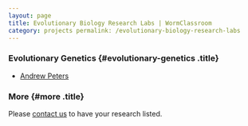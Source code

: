 ```yaml
---
layout: page
title: Evolutionary Biology Research Labs | WormClassroom
category: projects permalink: /evolutionary-biology-research-labs
---
```

<div>

### Evolutionary Genetics {#evolutionary-genetics .title}

-   [Andrew Peters](http://redqueen.zoology.wisc.edu/%7Eadpeters/)

### More {#more .title}

Please [contact us](contact) to have your research listed.

</div>
